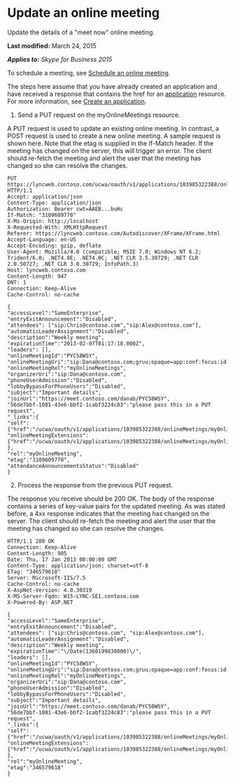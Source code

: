 
# Update an online meeting
Update the details of a "meet now" online meeting.

 **Last modified:** March 24, 2015

 _**Applies to:** Skype for Business 2015_

To schedule a meeting, see [Schedule an online meeting](ScheduleAnOnlineMeeting.md).

The steps here assume that you have already created an application and have received a response that contains the href for an [application](application_ref.md) resource. For more information, see [Create an application](CreateAnApplication.md).

1. Send a PUT request on the myOnlineMeetings resource.
 
 A PUT request is used to update an existing online meeting. In contrast, a POST request is used to create a new online meeting. A sample request is shown here. Note that the etag is supplied in the If-Match header. If the meeting has changed on the server, this will trigger an error. The client should re-fetch the meeting and alert the user that the meeting has changed so she can resolve the changes.
 


 ```
 PUT https://lyncweb.contoso.com/ucwa/oauth/v1/applications/103985322388/onlineMeetings/myOnlineMeetings/PYC58WSY HTTP/1.1
Accept: application/json
Content-Type: application/json
Authorization: Bearer cwt=AAEB...buHc
If-Match: "3109609770"
X-Ms-Origin: http://localhost
X-Requested-With: XMLHttpRequest
Referer: https://lyncweb.contoso.com/Autodiscover/XFrame/XFrame.html
Accept-Language: en-US
Accept-Encoding: gzip, deflate
User-Agent: Mozilla/4.0 (compatible; MSIE 7.0; Windows NT 6.2; Trident/6.0; .NET4.0E; .NET4.0C; .NET CLR 3.5.30729; .NET CLR 2.0.50727; .NET CLR 3.0.30729; InfoPath.3)
Host: lyncweb.contoso.com
Content-Length: 947
DNT: 1
Connection: Keep-Alive
Cache-Control: no-cache

{
 "accessLevel":"SameEnterprise", 
 "entryExitAnnouncement":"Disabled",
 "attendees": ["sip:Chris@contoso.com","sip:Alex@contoso.com"],
 "automaticLeaderAssignment":"Disabled",
 "description":"Weekly meeting",
 "expirationTime":"2013-02-07T01:17:18.000Z",
 "leaders": [],
 "onlineMeetingId":"PYC58WSY",
 "onlineMeetingUri":"sip:Dana@contoso.com;gruu;opaque=app:conf:focus:id:PYC58WSY",
 "onlineMeetingRel":"myOnlineMeetings",
 "organizerUri":"sip:Dana@contoso.com",
 "phoneUserAdmission":"Disabled",
 "lobbyBypassForPhoneUsers":"Disabled",
 "subject":"Important details",
 "joinUrl":"https://meet.contoso.com/danab/PYC58WSY",
 "56de7bbf-1081-43e6-bbf2-1cabf3224c83":"please pass this in a PUT request",
 "_links":{
 "self":{"href":"/ucwa/oauth/v1/applications/103985322388/onlineMeetings/myOnlineMeetings/PYC58WSY"},
 "onlineMeetingExtensions":{"href":"/ucwa/oauth/v1/applications/103985322388/onlineMeetings/myOnlineMeetings/PYC58WSY/extensions"}
 },
 "rel":"myOnlineMeeting",
 "etag":"3109609770",
 "attendanceAnnouncementsStatus":"Disabled"
}
 ```

2. Process the response from the previous PUT request.
 
 The response you receive should be 200 OK. The body of the response contains a series of key-value pairs for the updated meeting. As was stated before, a 4xx response indicates that the meeting has changed on the server. The client should re-fetch the meeting and alert the user that the meeting has changed so she can resolve the changes.
 


 ```
 HTTP/1.1 200 OK
Connection: Keep-Alive
Content-Length: 905
Date: Thu, 17 Jan 2013 00:00:00 GMT
Content-Type: application/json; charset=utf-8
ETag: "346579618"
Server: Microsoft-IIS/7.5
Cache-Control: no-cache
X-AspNet-Version: 4.0.30319
X-MS-Server-Fqdn: W15-LYNC-SE1.contoso.com
X-Powered-By: ASP.NET

{
 "accessLevel":"SameEnterprise",
 "entryExitAnnouncement":"Disabled",
 "attendees": ["sip:Chris@contoso.com", "sip:Alex@contoso.com"],
 "automaticLeaderAssignment":"Disabled",
 "description":"Weekly meeting",
 "expirationTime":"\/Date(1360199838000)\/",
 "leaders": [],
 "onlineMeetingId":"PYC58WSY",
 "onlineMeetingUri":"sip:Dana@contoso.com;gruu;opaque=app:conf:focus:id:PYC58WSY",
 "onlineMeetingRel":"myOnlineMeetings",
 "organizerUri":"sip:Dana@contoso.com",
 "phoneUserAdmission":"Disabled",
 "lobbyBypassForPhoneUsers":"Disabled",
 "subject":"Important details",
 "joinUrl":"https://meet.contoso.com/danab/PYC58WSY",
 "56de7bbf-1081-43e6-bbf2-1cabf3224c83":"please pass this in a PUT request",
 "_links":{
 "self":{"href":"/ucwa/oauth/v1/applications/103985322388/onlineMeetings/myOnlineMeetings/PYC58WSY"},
 "onlineMeetingExtensions":{"href":"/ucwa/oauth/v1/applications/103985322388/onlineMeetings/myOnlineMeetings/PYC58WSY/extensions"}
 },
 "rel":"myOnlineMeeting",
 "etag":"346579618"
}
 ```

